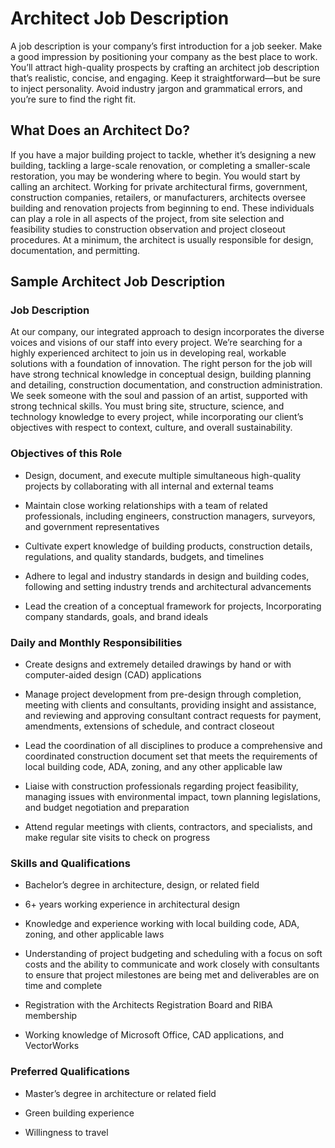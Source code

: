 # Architect Job Description

A job description is your company’s first introduction for a job seeker. Make a good impression by positioning your company as the best place to work. You’ll attract high-quality prospects by crafting an architect job description that’s realistic, concise, and engaging. Keep it straightforward—but be sure to inject personality. Avoid industry jargon and grammatical errors, and you’re sure to find the right fit.

## What Does an Architect Do?

If you have a major building project to tackle, whether it’s designing a new building, tackling a large-scale renovation, or completing a smaller-scale restoration, you may be wondering where to begin. You would start by calling an architect. Working for private architectural firms, government, construction companies, retailers, or manufacturers, architects oversee building and renovation projects from beginning to end. These individuals can play a role in all aspects of the project, from site selection and feasibility studies to construction observation and project closeout procedures. At a minimum, the architect is usually responsible for design, documentation, and permitting.

## Sample Architect Job Description

### Job Description

At our company, our integrated approach to design incorporates the diverse voices and visions of our staff into every project. We’re searching for a highly experienced architect to join us in developing real, workable solutions with a foundation of innovation. The right person for the job will have strong technical knowledge in conceptual design, building planning and detailing, construction documentation, and construction administration. We seek someone with the soul and passion of an artist, supported with strong technical skills. You must bring site, structure, science, and technology knowledge to every project, while incorporating our client’s objectives with respect to context, culture, and overall sustainability.

### Objectives of this Role

* Design, document, and execute multiple simultaneous high-quality projects by collaborating with all internal and external teams

* Maintain close working relationships with a team of related professionals, including engineers, construction managers, surveyors, and government representatives

* Cultivate expert knowledge of building products, construction details, regulations, and quality standards, budgets, and timelines

* Adhere to legal and industry standards in design and building codes, following and setting industry trends and architectural advancements

* Lead the creation of a conceptual framework for projects, Incorporating company standards, goals, and brand ideals

### Daily and Monthly Responsibilities

* Create designs and extremely detailed drawings by hand or with computer-aided design (CAD) applications

* Manage project development from pre-design through completion, meeting with clients and consultants, providing insight and assistance, and reviewing and approving consultant contract requests for payment, amendments, extensions of schedule, and contract closeout

* Lead the coordination of all disciplines to produce a comprehensive and coordinated construction document set that meets the requirements of local building code, ADA, zoning, and any other applicable law

* Liaise with construction professionals regarding project feasibility, managing issues with environmental impact, town planning legislations, and budget negotiation and preparation

* Attend regular meetings with clients, contractors, and specialists, and make regular site visits to check on progress

### Skills and Qualifications

* Bachelor’s degree in architecture, design, or related field

* 6+ years working experience in architectural design

* Knowledge and experience working with local building code, ADA, zoning, and other applicable laws

* Understanding of project budgeting and scheduling with a focus on soft costs and the ability to communicate and work closely with consultants to ensure that project milestones are being met and deliverables are on time and complete

* Registration with the Architects Registration Board and RIBA membership

* Working knowledge of Microsoft Office, CAD applications, and VectorWorks

### Preferred Qualifications

* Master’s degree in architecture or related field

* Green building experience

* Willingness to travel

